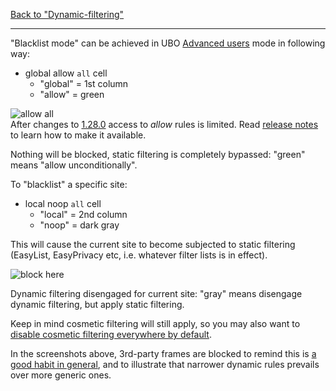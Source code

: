 [Back to "Dynamic-filtering"](./Dynamic-filtering)

***

"Blacklist mode" can be achieved in UBO [Advanced users](./Advanced-user-features) mode in following way:

- global allow `all` cell
    - "global" = 1st column
    - "allow" = green

![allow all](https://user-images.githubusercontent.com/886325/88309904-4ab80980-cd0f-11ea-83ab-60bbd7a988fe.png)
<br>After changes to [1.28.0](https://github.com/gorhill/uBlock/releases/tag/1.28.0) access to _allow_ rules is limited. Read [release notes](https://github.com/gorhill/uBlock/releases/tag/1.28.0) to learn how to make it available.

Nothing will be blocked, static filtering is completely bypassed: "green" means "allow unconditionally".

To "blacklist" a specific site:

- local noop `all` cell
    - "local" = 2nd column
    - "noop" = dark gray

This will cause the current site to become subjected to static filtering (EasyList, EasyPrivacy etc, i.e. whatever filter lists is in effect).

![block here](https://user-images.githubusercontent.com/886325/88309652-e7c67280-cd0e-11ea-8d5a-494ee83c29b5.png)

Dynamic filtering disengaged for current site: "gray" means disengage dynamic filtering, but apply static filtering.

Keep in mind cosmetic filtering will still apply, so you may also want to [disable cosmetic filtering everywhere by default](./Per-site-switches#no-cosmetic-filtering).

In the screenshots above, 3rd-party frames are blocked to remind this is [a good habit in general](./Dynamic-filtering:-Benefits-of-blocking-3rd-party-iframe-tags), and to illustrate that narrower dynamic rules prevails over more generic ones.
